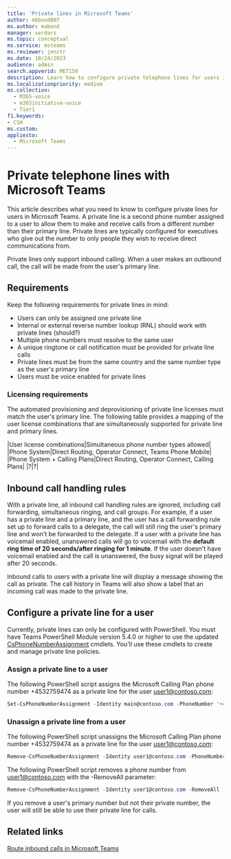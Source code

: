 ```yaml
---
title: 'Private lines in Microsoft Teams'
author: mkbond007
ms.author: mabond
manager: serdars
ms.topic: conceptual
ms.service: msteams
ms.reviewer: jenstr
ms.date: 10/24/2023
audience: admin
search.appverid: MET150
description: Learn how to configure private telephone lines for users in Microsoft Teams.
ms.localizationpriority: medium
ms.collection: 
  - M365-voice
  - m365initiative-voice
  - Tier1
f1.keywords:
- CSH
ms.custom: 
appliesto: 
  - Microsoft Teams
---
```


# Private telephone lines with Microsoft Teams

This article describes what you need to know to configure private lines for users in Microsoft Teams. A private line is a second phone number assigned to a user to allow them to make and receive calls from a different number than their primary line. Private lines are typically configured for executives who give out the number to only people they wish to receive direct communications from.

Private lines only support inbound calling. When a user makes an outbound call, the call will be made from the user's primary line.

## Requirements

Keep the following requirements for private lines in mind:

- Users can only be assigned one private line
- Internal or external reverse number lookup (RNL) should work with private lines (should?)
- Multiple phone numbers must resolve to the same user
- A unique ringtone or call notification must be provided for private line calls
- Private lines must be from the same country and the same number type as the user's primary line
- Users must be voice enabled for private lines

### Licensing requirements

The automated provisioning and deprovisioning of private line licenses must match the user's primary line. The following table provides a mapping of the user license combinations that are simultaneously supported for private line and primary lines.

|User license combinations|Simultaneous phone number types allowed|
|Phone System|Direct Routing, Operator Connect, Teams Phone Mobile|
|Phone System + Calling Plans|Direct Routing, Operator Connect, Calling Plans|
|?|?|

## Inbound call handling rules

With a private line, all inbound call handling rules are ignored, including call forwarding, simultaneous ringing, and call groups. For example, if a user has a private line and a primary line, and the user has a call forwarding rule set up to forward calls to a delegate, the call will still ring the user's primary line and won't be forwarded to the delegate. If a user with a private line has voicemail enabled, unanswered calls will go to voicemail with the **default ring time of 20 seconds/after ringing for 1 minute**. If the user doesn't have voicemail enabled and the call is unanswered, the busy signal will be played after 20 seconds.

Inbound calls to users with a private line will display a message showing the call as private. The call history in Teams will also show a label that an incoming call was made to the private line.

## Configure a private line for a user

Currently, private lines can only be configured with PowerShell. You must have Teams PowerShell Module version 5.4.0 or higher to use the updated [CsPhoneNumberAssignment](/powershell/module/teams/set-csphonenumberassignment) cmdlets. You'll use these cmdlets to create and manage private line policies.

### Assign a private line to a user

The following PowerShell script assigns the Microsoft Calling Plan phone number +4532759474 as a private line for the user user1@contoso.com:

```powershell
Set-CsPhoneNumberAssignment -Identity main@contoso.com -PhoneNumber '+4532759474' -PhoneNumberType CallingPlan -AssignmentCategory Private
```

### Unassign a private line from a user

The following PowerShell script unassigns the Microsoft Calling Plan phone number +4532759474 as a private line for the user user1@contoso.com:

```powershell
Remove-CsPhoneNumberAssignment -Identity user1@contoso.com -PhoneNumber +4532759474 -PhoneNumberType CallingPlan -AssignmentCategory Private
```

The following PowerShell script removes a phone number from user1@contoso.com with the -RemoveAll parameter:

```powershell
Remove-CsPhoneNumberAssignment -Identity user1@contoso.com -RemoveAll 
```

If you remove a user's primary number but not their private number, the user will still be able to use their private line for calls.

## Related links

[Route inbound calls in Microsoft Teams](inbound-call-routing.md)

